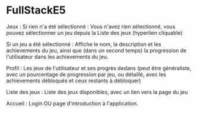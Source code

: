 # FullStackE5


Jeux : Si rien n'a été sélectionné : Vous n'avez rien sélectionné, vous pouvez sélectionner un jeu depuis la Liste des jeux (hyperlien cliquable)

Si un jeu a été sélectionné : Affiche le nom, la description et les achievements du jeu, ainsi que (dans un second temps) la progression de l'utilisateur dans les achievements du jeu.

Profil : Les jeux de l'utilisateur et ses progrès dedans (peut être généraliste, avec un pourcentage de progression par jeu, ou détaillé, avec les achievements débloqués et ceux restants à débloquer)

Liste des jeux : Liste des jeux disponibles, avec un lien vers la page du jeu

Accueil : Login OU page d'introduction à l'application. 

